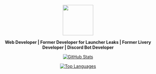 <p align="center">
  <img src="https://media1.giphy.com/media/v1.Y2lkPTc5MGI3NjExcGIzbXJwYXdiZ2U3M3ZlZzR1MDIxZXg1bG1xMWg3ZXo1MTlubDF3MCZlcD12MV9pbnRlcm5hbF9naWZfYnlfaWQmY3Q9cw/May98cOU28SNHmwq4d/giphy.gif" height="100">
</p>

<p align="center"><b>Web Developer | Former Developer for Launcher Leaks | Former Livery Developer | Discord Bot Developer</b></p>

<p align="center">
  <a href="https://github.com/saintwtf">
    <img src="https://github-readme-stats.vercel.app/api?username=saintwtf&show_icons=true&theme=radical" alt="GitHub Stats">
  </a>
</p>

<p align="center">
  <a href="https://github.com/saintwtf">
    <img src="https://github-readme-stats.vercel.app/api/top-langs/?username=saintwtf&layout=compact&theme=radical" alt="Top Languages">
  </a>
</p>
